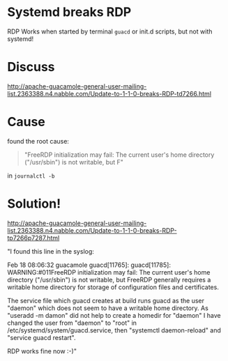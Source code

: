 # Systemd breaks RDP
RDP Works when started by terminal `guacd` or init.d scripts, but not with systemd!

# Discuss
http://apache-guacamole-general-user-mailing-list.2363388.n4.nabble.com/Update-to-1-1-0-breaks-RDP-td7266.html

# Cause
found the root cause:
> "FreeRDP initialization may fail: The current user's home directory ("/usr/sbin") is not writable, but F"

in `journalctl -b`



# Solution!
http://apache-guacamole-general-user-mailing-list.2363388.n4.nabble.com/Update-to-1-1-0-breaks-RDP-tp7266p7287.html

"I found this line in the syslog:

Feb 18 08:06:32 guacamole guacd[11765]: guacd[11785]: WARNING:#011FreeRDP
initialization may fail: The current user's home directory ("/usr/sbin") is
not writable, but FreeRDP generally requires a writable home directory for
storage of configuration files and certificates.

The service file which guacd creates at build runs guacd as the user
"daemon" which does not seem to have a writable home directory. As "useradd
-m damon" did not help to create a homedir for "daemon" I have changed the
user from "daemon" to "root" in /etc/systemd/system/guacd.service, then
"systemctl daemon-reload" and "service guacd restart".

RDP works fine now :-)"
